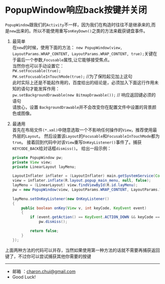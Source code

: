 ﻿PopupWindow响应back按键并关闭
===

`PopupWindow`跟我们的`Activity`不一样，因为我们在构造时往往不是继承来的,而是`new`出来的。所以不能使用重写`onKeyDown()`之类的方法来截获键盘事件。

1. 最简单        
    在`new`的时候，使用下面的方法：
	`new PopupWindow(view, LayoutParams.WRAP_CONTENT, LayoutParams.WRAP_CONTENT, true);`关键在于最后一个参数,`Focusable`属性,让它能够接受焦点。      
当然你也可以手动设置它：      
`PW.setFocusable(true);`    
`PW.setFocusableInTouchMode(true);`  //为了保险起见加上这句        
此时实际上还是不能起作用的，百度给出的结论是，必须加入下面这行作用未知的语句才能发挥作用：        
`pw.setBackgroundDrawable(new BitmapDrawable());` // 响应返回键必须的语句       
请放心，设置 `BackgroundDrawable`并不会改变你在配置文件中设置的背景颜色或图像。

2. 最通用        
    首先在布局文件`(*.xml)`中随意选取一个不影响任何操作的`View`，推荐使用最外层的`Layout`。
然后设置该`Layout`的`Focusable`和`FocusableInTouchMode`都为`true`。
接着回到代码中对该`View`重写`OnKeyListener()`事件了。捕获`KEYCODE_BACK`给对话框`dismiss()`。
给出一段示例：        
    ```java
    private PopupWindow pw;
    private View view;
    private LinearLayout layMenu;
     
    LayoutInflater inflater = (LayoutInflater) main.getSystemService(Context.LAYOUT_INFLATER_SERVICE);
    view = inflater.inflate(R.layout.popup_main_menu, null, false);
    layMenu = (LinearLayout) view.findViewById(R.id.layMenu);
    pw = new PopupWindow(view, LayoutParams.WRAP_CONTENT, LayoutParams.WRAP_CONTENT, true);
     
    layMenu.setOnKeyListener(new OnKeyListener()
    {
        public boolean onKey(View v, int keyCode, KeyEvent event)
        {
            if (event.getAction() == KeyEvent.ACTION_DOWN && keyCode == KeyEvent.KEYCODE_BACK)
                pw.dismiss();
     
            return false;
        }
    });
    ```
上面两种方法的代码可以并存，当然如果使用第一种方法的话就不需要再捕获返回键了，不过你可以尝试捕获其他你需要的按键

---

- 邮箱 ：charon.chui@gmail.com  
- Good Luck! 